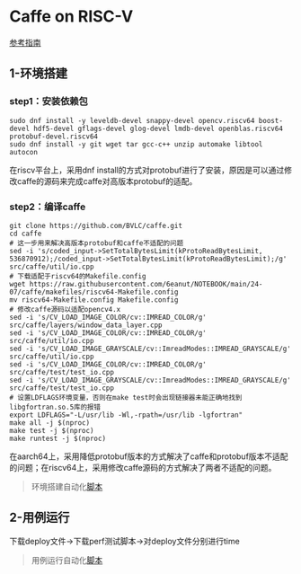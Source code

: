 # Caffe on RISC-V

[参考指南](caffe-aarch64.md)

## 1-环境搭建

### step1：安装依赖包

```
sudo dnf install -y leveldb-devel snappy-devel opencv.riscv64 boost-devel hdf5-devel gflags-devel glog-devel lmdb-devel openblas.riscv64 protobuf-devel.riscv64
sudo dnf install -y git wget tar gcc-c++ unzip automake libtool autocon
```

在riscv平台上，采用dnf install的方式对protobuf进行了安装，原因是可以通过修改caffe的源码来完成caffe对高版本protobuf的适配。

### step2：编译caffe

```
git clone https://github.com/BVLC/caffe.git
cd caffe
# 这一步用来解决高版本protobuf和caffe不适配的问题
sed -i 's/coded_input->SetTotalBytesLimit(kProtoReadBytesLimit, 536870912);/coded_input->SetTotalBytesLimit(kProtoReadBytesLimit);/g' src/caffe/util/io.cpp
# 下载适配于riscv64的Makefile.config
wget https://raw.githubusercontent.com/6eanut/NOTEBOOK/main/24-07/caffe/makefiles/riscv64-Makefile.config
mv riscv64-Makefile.config Makefile.config
# 修改caffe源码以适配opencv4.x
sed -i 's/CV_LOAD_IMAGE_COLOR/cv::IMREAD_COLOR/g' src/caffe/layers/window_data_layer.cpp
sed -i 's/CV_LOAD_IMAGE_COLOR/cv::IMREAD_COLOR/g' src/caffe/util/io.cpp
sed -i 's/CV_LOAD_IMAGE_GRAYSCALE/cv::ImreadModes::IMREAD_GRAYSCALE/g' src/caffe/util/io.cpp
sed -i 's/CV_LOAD_IMAGE_COLOR/cv::IMREAD_COLOR/g' src/caffe/test/test_io.cpp
sed -i 's/CV_LOAD_IMAGE_GRAYSCALE/cv::ImreadModes::IMREAD_GRAYSCALE/g' src/caffe/test/test_io.cpp
# 设置LDFLAGS环境变量，否则在make test时会出现链接器未能正确地找到libgfortran.so.5库的报错
export LDFLAGS="-L/usr/lib -Wl,-rpath=/usr/lib -lgfortran"
make all -j $(nproc)
make test -j $(nproc)
make runtest -j $(nproc)
```

在aarch64上，采用降低protobuf版本的方式解决了caffe和protobuf版本不适配的问题；在riscv64上，采用修改caffe源码的方式解决了两者不适配的问题。

> 环境搭建自动化[脚本](caffe/shell/caffe-riscv64.sh)

## 2-用例运行

下载deploy文件->下载perf测试脚本->对deploy文件分别进行time

> 用例运行自动化[脚本](caffe/shell/caffe-test.sh)
